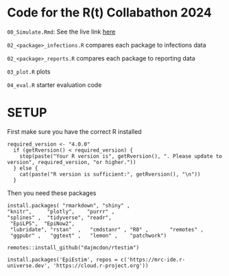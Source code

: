 # Code for the R(t) Collabathon 2024

`00_Simulate.Rmd`: See the live link [here](https://mobslab.shinyapps.io/simulate_infection_data/)

`02_<package>_infections.R` compares each package to infections data

`02_<package>_reports.R` compares each package to reporting data

`03_plot.R` plots

`04_eval.R` starter evaluation code


# SETUP

First make sure you have the correct R installed
```
required_version <- "4.0.0"
  if (getRversion() < required_version) {
    stop(paste("Your R version is", getRversion(), ". Please update to version", required_version, "or higher."))
  } else {
    cat(paste("R version is sufficient:", getRversion(), "\n"))
  }
```


Then you need these packages
```
install.packages( "rmarkdown", "shiny" ,    
"knitr",     "plotly",    "purrr" ,
"splines" ,  "tidyverse", "readr",    
 "EpiLPS",  "EpiNow2",
 "lubridate", "rstan"  ,   "cmdstanr" , "R0" ,       "remotes" ,   
 "ggpubr" ,   "ggtext" ,   "lemon" ,    "patchwork")
 
remotes::install_github("dajmcdon/rtestim")

install.packages('EpiEstim', repos = c('https://mrc-ide.r-universe.dev', 'https://cloud.r-project.org'))
```


